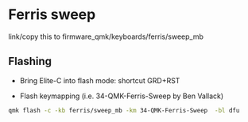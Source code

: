 # Ferris sweep

link/copy this to firmware_qmk/keyboards/ferris/sweep_mb

## Flashing

* Bring Elite-C into flash mode: shortcut GRD+RST

* Flash keymapping (i.e. 34-QMK-Ferris-Sweep by Ben Vallack)

```bash
qmk flash -c -kb ferris/sweep_mb -km 34-QMK-Ferris-Sweep  -bl dfu
```

